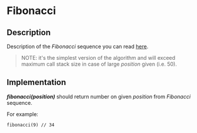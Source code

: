 # Fibonacci

## Description

Description of the _Fibonacci_ sequence you can read [here](https://en.wikipedia.org/wiki/Fibonacci_number).
> NOTE: it's the simplest version of the algorithm and will exceed maximum call stack size in case of large _position_
given (i.e. 50).

## Implementation

**_fibonacci(position)_** should return number on given _position_ from _Fibonacci_ sequence.

For example:

```
fibonacci(9) // 34
```
